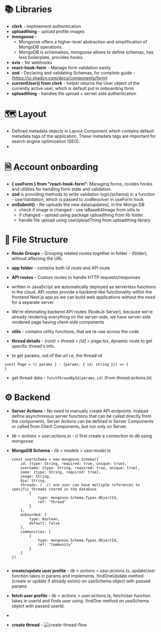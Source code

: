 # 📚 Libraries

- **clerk** - implmement authentication
- **uploadthing** - upload profile images
- **mongoose** - 
  - Mongoose offers a higher-level abstraction and simplification of     MongoDB operations.
  - MongoDB is schemaless, mongoose allows to define schemas, has less boilerplate, provides hooks.
- **svix** - for webhooks
- **react-hook-form** - Manage form validation easily
- **zod** - Declaring and validating Schemas, for complete guide - [https://ui.shadcn.com/docs/components/form]
- **currentUser() from clerk** - helper returns the User object of the currently active user, which is default put in onboarding form
- **uploadthing** - handles file upload + server side authentication 

# 🗺️ Layout

- Defined metadata objects in Layout Component which contains default metadata tags of the application, These metadata tags are important for search engine optimization (SEO).
- 


# 🗎 Account onboarding

- **{ useForm } from "react-hook-form"**: Managing forms, rovides hooks and utilities for handling form state and validation.
- **zod** is providing methods to write validation logic(schema) in a function - userValidation, which is passed to zodResolver in useForm hook
- **onSubmit()** - Re-uploads the new data(updates), in the Mongo DB 
  -  check if image is changed - use isBase64Image from utils.ts
  -  if changed - upload using package uploadthing from lib folder
  -  handle file upload using useUploadThing from uploadthing library

# 📂 File Structure

- **Route Groups** - Grouping related routes together in folder - (folder), without affecting the URL
- **app folder** - contains both UI route and API route
- **API routes** - Custom routes to handle HTTP requests/responses
 - written in JavaScript are automatically deployed as serverless functions in the cloud. API routes provide a backend-like functionality within the frontend Next.js app,so we can build web applications without the need for a separate server.
 - We're eliminating backend API routes (NodeJs Server), because we're already rendering everything on the server-side, we have server-side rendered page having client-side components 
- **utils** - contains utility functions, that we re-use across the code 

- **thread details** - *(root) > thread > [id] > page.tsx*, dynamic route to get specific thread's info..
 - to get params, out of the url i.e, the thread-id
  ```
  const Page = ({ params } : {params: { id: string }}) => {  
  }
  ```
  - get thread data - ```fetchThreadById(params.id)``` (from *thread.actions.ts*) 


# ⚙️ Backend

- **Server Actions** - No need to manually create API endpoints. Instead define asynchronous server functions that can be called directly from the components, Server Actions can be defined in Server Components or called from Client Components, but run only on Server.
 - *lib > actions > user.actions.ts* - // first create a connection to db using mongoose

- **MongoDB Schema** - *lib > models > user.model.ts*
  ``` 
  const userSchema = new mongoose.Schema({
      id: {type: String, required: true, unique: true},
      username: {type: String, required: true, unique: true},
      name: {type: String, required: true},
      image: String,
      bio: String,
      threads: [  // one user can have multiple references to specific threads stored in the database
          {
              type: mongoose.Schema.Types.ObjectId,
              ref: "Thread"
          }
      ],
      onboarded: {
          type: Boolean,
          default: false
      },
      communities: [
          {
              type: mongoose.Schema.Types.ObjectId,
              ref: "Community"
          }
      ]
  })

  
  ```

- **create/update user profile** - *lib > actions > user.actions.ts*, updateUser function takes in params and implements .findOneUpdate method (create or update if already exists) on useSchema object with passed params

- **fetch user profile** - *lib > actions > user.actions.ts*, fetchUser function takes in userId and finds user using .findOne method on useSchema object with passed userId.
- 
- **create thread** - 
   ![create-thread-flow](https://github.com/muhammedanaskhan/communet/assets/72510634/72d531e3-d849-4b5c-8847-aecbc4376665)



